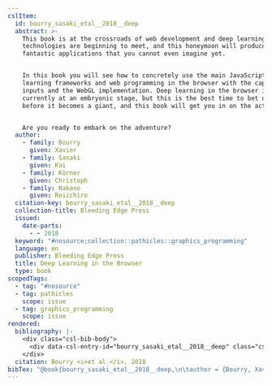 ```yaml
---
cslItem:
  id: bourry_sasaki_etal__2018__deep
  abstract: >-
    This book is at the crossroads of web development and deep learning. Both
    technologies are beginning to meet, and this honeymoon will produce new
    fantastic applications that you cannot even imagine yet.


    In this book you will see how to concretely use the main JavaScript deep
    learning frameworks and web programming in the browser with the capture of
    inputs and the WebGL implementation. Deep learning in the browser is
    currently at an embryonic stage, but this is the best time to bet on it
    before it becomes a giant, and this book will get you in on the action.


    Are you ready to embark on the adventure?
  author:
    - family: Bourry
      given: Xavier
    - family: Sasaki
      given: Kai
    - family: Körner
      given: Christoph
    - family: Nakano
      given: Reiichiro
  citation-key: bourry_sasaki_etal__2018__deep
  collection-title: Bleeding Edge Press
  issued:
    date-parts:
      - - 2018
  keyword: "#nosource;collection::pathicles::graphics_programming"
  language: en
  publisher: Bleeding Edge Press
  title: Deep Learning in the Browser
  type: book
scopedTags:
  - tag: "#nosource"
  - tag: pathicles
    scope: issue
  - tag: graphics_programming
    scope: issue
rendered:
  bibliography: |-
    <div class="csl-bib-body">
      <div data-csl-entry-id="bourry_sasaki_etal__2018__deep" class="csl-entry">Bourry, X. <i>et al.</i> 2018 <i>Deep Learning in the Browser</i>. Bleeding Edge Press (Bleeding Edge Press).</div>
    </div>
  citation: Bourry <i>et al.</i>, 2018
bibTex: "@book{bourry_sasaki_etal__2018__deep,\n\tauthor = {Bourry, Xavier and Sasaki, Kai and K{\\\" o}rner, Christoph and Nakano, Reiichiro},\n\tseries = {Bleeding {Edge} {Press}},\n\tyear = {2018},\n\tpublisher = {Bleeding Edge Press},\n\ttitle = {Deep {Learning} in the {Browser}},\n}\n\n"
---
```

